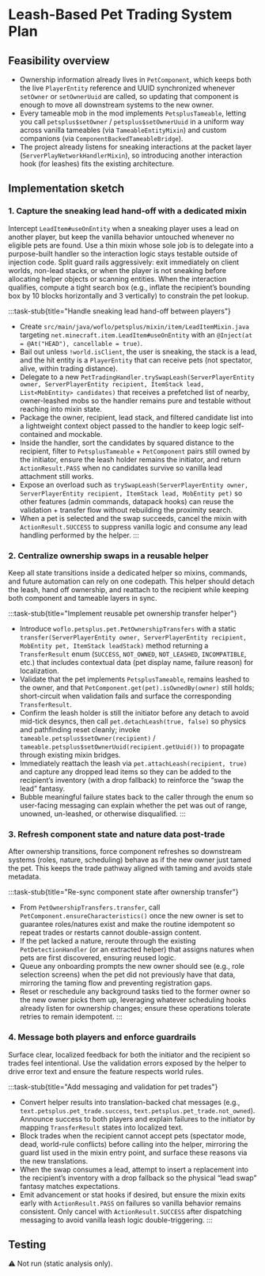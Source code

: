 # Leash-Based Pet Trading System Plan

## Feasibility overview
- Ownership information already lives in `PetComponent`, which keeps both the live `PlayerEntity` reference and UUID synchronized whenever `setOwner` or `setOwnerUuid` are called, so updating that component is enough to move all downstream systems to the new owner.
- Every tameable mob in the mod implements `PetsplusTameable`, letting you call `petsplus$setOwner` / `petsplus$setOwnerUuid` in a uniform way across vanilla tameables (via `TameableEntityMixin`) and custom companions (via `ComponentBackedTameableBridge`).
- The project already listens for sneaking interactions at the packet layer (`ServerPlayNetworkHandlerMixin`), so introducing another interaction hook (for leashes) fits the existing architecture.

## Implementation sketch

### 1. Capture the sneaking lead hand-off with a dedicated mixin
Intercept `LeadItem#useOnEntity` when a sneaking player uses a lead on another player, but keep the vanilla behavior untouched whenever no eligible pets are found. Use a thin mixin whose sole job is to delegate into a purpose-built handler so the interaction logic stays testable outside of injection code. Split guard rails aggressively: exit immediately on client worlds, non-lead stacks, or when the player is not sneaking before allocating helper objects or scanning entities. When the interaction qualifies, compute a tight search box (e.g., inflate the recipient’s bounding box by 10 blocks horizontally and 3 vertically) to constrain the pet lookup.

:::task-stub{title="Handle sneaking lead hand-off between players"}
- Create `src/main/java/woflo/petsplus/mixin/item/LeadItemMixin.java` targeting `net.minecraft.item.LeadItem#useOnEntity` with an `@Inject(at = @At("HEAD"), cancellable = true)`.
- Bail out unless `!world.isClient`, the user is sneaking, the stack is a lead, and the hit entity is a `PlayerEntity` that can receive pets (not spectator, alive, within trading distance).
- Delegate to a new `PetTradingHandler.trySwapLeash(ServerPlayerEntity owner, ServerPlayerEntity recipient, ItemStack lead, List<MobEntity> candidates)` that receives a prefetched list of nearby, owner-leashed mobs so the handler remains pure and testable without reaching into mixin state.
- Package the owner, recipient, lead stack, and filtered candidate list into a lightweight context object passed to the handler to keep logic self-contained and mockable.
- Inside the handler, sort the candidates by squared distance to the recipient, filter to `PetsplusTameable` + `PetComponent` pairs still owned by the initiator, ensure the leash holder remains the initiator, and return `ActionResult.PASS` when no candidates survive so vanilla lead attachment still works.
- Expose an overload such as `trySwapLeash(ServerPlayerEntity owner, ServerPlayerEntity recipient, ItemStack lead, MobEntity pet)` so other features (admin commands, datapack hooks) can reuse the validation + transfer flow without rebuilding the proximity search.
- When a pet is selected and the swap succeeds, cancel the mixin with `ActionResult.SUCCESS` to suppress vanilla logic and consume any lead handling performed by the helper.
:::

### 2. Centralize ownership swaps in a reusable helper
Keep all state transitions inside a dedicated helper so mixins, commands, and future automation can rely on one codepath. This helper should detach the leash, hand off ownership, and reattach to the recipient while keeping both component and tameable layers in sync.

:::task-stub{title="Implement reusable pet ownership transfer helper"}
- Introduce `woflo.petsplus.pet.PetOwnershipTransfers` with a static `transfer(ServerPlayerEntity owner, ServerPlayerEntity recipient, MobEntity pet, ItemStack leadStack)` method returning a `TransferResult` enum (`SUCCESS`, `NOT_OWNED`, `NOT_LEASHED`, `INCOMPATIBLE`, etc.) that includes contextual data (pet display name, failure reason) for localization.
- Validate that the pet implements `PetsplusTameable`, remains leashed to the owner, and that `PetComponent.get(pet).isOwnedBy(owner)` still holds; short-circuit when validation fails and surface the corresponding `TransferResult`.
- Confirm the leash holder is still the initiator before any detach to avoid mid-tick desyncs, then call `pet.detachLeash(true, false)` so physics and pathfinding reset cleanly; invoke `tameable.petsplus$setOwner(recipient)` / `tameable.petsplus$setOwnerUuid(recipient.getUuid())` to propagate through existing mixin bridges.
- Immediately reattach the leash via `pet.attachLeash(recipient, true)` and capture any dropped lead items so they can be added to the recipient’s inventory (with a drop fallback) to reinforce the “swap the lead” fantasy.
- Bubble meaningful failure states back to the caller through the enum so user-facing messaging can explain whether the pet was out of range, unowned, un-leashed, or otherwise disqualified.
:::

### 3. Refresh component state and nature data post-trade
After ownership transitions, force component refreshes so downstream systems (roles, nature, scheduling) behave as if the new owner just tamed the pet. This keeps the trade pathway aligned with taming and avoids stale metadata.

:::task-stub{title="Re-sync component state after ownership transfer"}
- From `PetOwnershipTransfers.transfer`, call `PetComponent.ensureCharacteristics()` once the new owner is set to guarantee roles/natures exist and make the routine idempotent so repeat trades or restarts cannot double-assign content.
- If the pet lacked a nature, reroute through the existing `PetDetectionHandler` (or an extracted helper) that assigns natures when pets are first discovered, ensuring reused logic.
- Queue any onboarding prompts the new owner should see (e.g., role selection screens) when the pet did not previously have that data, mirroring the taming flow and preventing registration gaps.
- Reset or reschedule any background tasks tied to the former owner so the new owner picks them up, leveraging whatever scheduling hooks already listen for ownership changes; ensure these operations tolerate retries to remain idempotent.
:::

### 4. Message both players and enforce guardrails
Surface clear, localized feedback for both the initiator and the recipient so trades feel intentional. Use the validation errors exposed by the helper to drive error text and ensure the feature respects world rules.

:::task-stub{title="Add messaging and validation for pet trades"}
- Convert helper results into translation-backed chat messages (e.g., `text.petsplus.pet_trade.success`, `text.petsplus.pet_trade.not_owned`). Announce success to both players and explain failures to the initiator by mapping `TransferResult` states into localized text.
- Block trades when the recipient cannot accept pets (spectator mode, dead, world-rule conflicts) before calling into the helper, mirroring the guard list used in the mixin entry point, and surface these reasons via the new translations.
- When the swap consumes a lead, attempt to insert a replacement into the recipient’s inventory with a drop fallback so the physical “lead swap” fantasy matches expectations.
- Emit advancement or stat hooks if desired, but ensure the mixin exits early with `ActionResult.PASS` on failures so vanilla behavior remains consistent. Only cancel with `ActionResult.SUCCESS` after dispatching messaging to avoid vanilla leash logic double-triggering.
:::

## Testing
⚠️ Not run (static analysis only).
